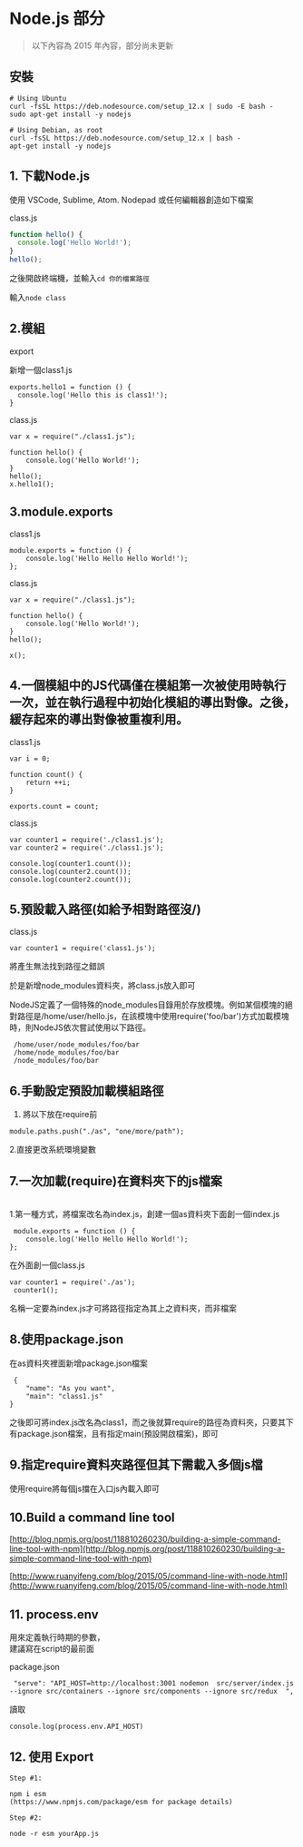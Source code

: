 # Node.js 部分

> 以下內容為 2015 年內容，部分尚未更新

## 安裝

```
# Using Ubuntu
curl -fsSL https://deb.nodesource.com/setup_12.x | sudo -E bash -
sudo apt-get install -y nodejs

# Using Debian, as root
curl -fsSL https://deb.nodesource.com/setup_12.x | bash -
apt-get install -y nodejs
```

## 1. 下載Node.js

使用 VSCode, Sublime, Atom. Nodepad 或任何編輯器創造如下檔案

class.js

```javascript
function hello() {
  console.log('Hello World!');
}
hello();
```

之後開啟終端機，並輸入`cd 你的檔案路徑`

輸入`node class`

## 2.模組

export

新增一個class1.js

```js-extras
exports.hello1 = function () {
  console.log('Hello this is class1!');
}
```

class.js

```
var x = require("./class1.js");

function hello() {
    console.log('Hello World!');
}
hello();
x.hello1();
```

## 3.module.exports

class1.js

```
module.exports = function () {
    console.log('Hello Hello Hello World!');
};
```

class.js

```
var x = require("./class1.js");

function hello() {
    console.log('Hello World!');
}
hello();

x();
```

## 4.一個模組中的JS代碼僅在模組第一次被使用時執行一次，並在執行過程中初始化模組的導出對像。之後，緩存起來的導出對像被重複利用。

class1.js

```
var i = 0;

function count() {
    return ++i;
}

exports.count = count;
```

class.js

```
var counter1 = require('./class1.js');
var counter2 = require('./class1.js');

console.log(counter1.count());
console.log(counter2.count());
console.log(counter2.count());
```

## 5.預設載入路徑(如給予相對路徑沒/)

class.js

```
var counter1 = require('class1.js');
```

將產生無法找到路徑之錯誤

於是新增node\_modules資料夾，將class.js放入即可

NodeJS定義了一個特殊的node\_modules目錄用於存放模塊。例如某個模塊的絕對路徑是/home/user/hello.js，在該模塊中使用require('foo/bar')方式加載模塊時，則NodeJS依次嘗試使用以下路徑。

```
 /home/user/node_modules/foo/bar
 /home/node_modules/foo/bar
 /node_modules/foo/bar
```

## 6.手動設定預設加載模組路徑

1. 將以下放在require前

```
module.paths.push("./as", "one/more/path");
```

2.直接更改系統環境變數

## 7.一次加載(require)在資料夾下的js檔案

\
1.第一種方式，將檔案改名為index.js，創建一個as資料夾下面創一個index.js

```
 module.exports = function () {
    console.log('Hello Hello Hello World!');
};
```

在外面創一個class.js

```
var counter1 = require('./as');
 counter1();
```

名稱一定要為index.js才可將路徑指定為其上之資料夾，而非檔案

## 8.使用package.json

在as資料夾裡面新增package.json檔案

```
 {
    "name": "As you want",
    "main": "class1.js"
}
```

之後即可將index.js改名為class1，而之後就算require的路徑為資料夾，只要其下有package.json檔案，且有指定main(預設開啟檔案)，即可

## 9.指定require資料夾路徑但其下需載入多個js檔

使用require將每個js擋在入口js內載入即可

## 10.Build a command line tool

[http://blog.npmjs.org/post/118810260230/building-a-simple-command-line-tool-with-npm](http://blog.npmjs.org/post/118810260230/building-a-simple-command-line-tool-with-npm)

[http://www.ruanyifeng.com/blog/2015/05/command-line-with-node.html](http://www.ruanyifeng.com/blog/2015/05/command-line-with-node.html)

## 11. process.env

用來定義執行時期的參數，\
建議寫在script的最前面

package.json

```
 "serve": "API_HOST=http://localhost:3001 nodemon  src/server/index.js  --ignore src/containers --ignore src/components --ignore src/redux  ",
```

讀取

```
console.log(process.env.API_HOST)
```

## 12. 使用 Export

```
Step #1:

npm i esm
(https://www.npmjs.com/package/esm for package details)

Step #2:

node -r esm yourApp.js
```
